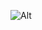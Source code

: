 ![Alt](https://repobeats.axiom.co/api/embed/6df55596c911880937e2f2561b193ba696df4dce.svg "Repobeats analytics image")
